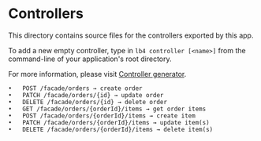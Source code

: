 # Controllers

This directory contains source files for the controllers exported by this app.

To add a new empty controller, type in `lb4 controller [<name>]` from the
command-line of your application's root directory.

For more information, please visit
[Controller generator](http://loopback.io/doc/en/lb4/Controller-generator.html).


	•	POST /facade/orders → create order
	•	PATCH /facade/orders/{id} → update order
	•	DELETE /facade/orders/{id} → delete order
	•	GET /facade/orders/{orderId}/items → get order items
	•	POST /facade/orders/{orderId}/items → create item
	•	PATCH /facade/orders/{orderId}/items → update item(s)
	•	DELETE /facade/orders/{orderId}/items → delete item(s)